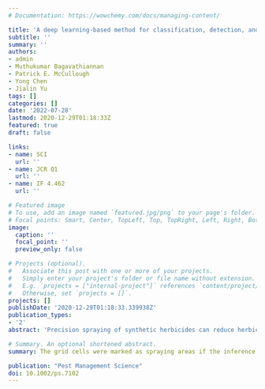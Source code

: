 ```yaml
---
# Documentation: https://wowchemy.com/docs/managing-content/

title: 'A deep learning-based method for classification, detection, and localization of weeds in turfgrass'
subtitle: ''
summary: ''
authors:
- admin
- Muthukumar Bagavathiannan
- Patrick E. McCullough
- Yong Chen
- Jialin Yu
tags: []
categories: []
date: '2022-07-28'
lastmod: 2020-12-29T01:18:33Z
featured: true
draft: false

links:
- name: SCI
  url: ''
- name: JCR Q1
  url: ''
- name: IF 4.462
  url: ''

# Featured image
# To use, add an image named `featured.jpg/png` to your page's folder.
# Focal points: Smart, Center, TopLeft, Top, TopRight, Left, Right, BottomLeft, Bottom, BottomRight.
image:
  caption: ''
  focal_point: ''
  preview_only: false

# Projects (optional).
#   Associate this post with one or more of your projects.
#   Simply enter your project's folder or file name without extension.
#   E.g. `projects = ["internal-project"]` references `content/project/deep-learning/index.md`.
#   Otherwise, set `projects = []`.
projects: []
publishDate: '2020-12-29T01:18:33.339938Z'
publication_types:
- '2'
abstract: 'Precision spraying of synthetic herbicides can reduce herbicide input. Previous research demonstrated the effectiveness of using image classification neural networks for detecting weeds growing in turfgrass, but did not attempt to discriminate weed species and locate the weeds on the input images. The objectives of this research were to: (i) investigate the feasibility of training deep learning models using grid cells (subimages) to detect the location of weeds on the image by identifying whether or not the grid cells contain weeds; and (ii) evaluate DenseNet, EfficientNetV2, ResNet, RegNet and VGGNet to detect and discriminate multiple weed species growing in turfgrass (multi-classifier) and detect and discriminate weeds (regardless of weed species) and turfgrass (two-classifier). The VGGNet multi-classifier exhibited an F1 score of 0.950 when used to detect common dandelion and achieved high F1 scores of ≥0.983 to detect and discriminate the subimages containing dallisgrass, purple nutsedge and white clover growing in bermudagrass turf. DenseNet, EfficientNetV2 and RegNet multi-classifiers exhibited high F1 scores of ≥0.984 for detecting dallisgrass and purple nutsedge. Among the evaluated neural networks, EfficientNetV2 two-classifier exhibited the highest F1 scores (≥0.981) for exclusively detecting and discriminating subimages containing weeds and turfgrass. The proposed method can accurately identify the grid cells containing weeds and thus precisely locate the weeds on the input images. Overall, we conclude that the proposed method can be used in the machine vision subsystem of smart sprayers to locate weeds and make the decision for precision spraying herbicides onto the individual map cells. © 2022 Society of Chemical Industry.'

# Summary. An optional shortened abstract.
summary: The grid cells were marked as spraying areas if the inference result indicated that they contained weeds. Only those nozzles corresponding to those cells infested with weeds were turned on, thus realizing a smart sensing and spraying system.

publication: "Pest Management Science"
doi: 10.1002/ps.7102
---
```

